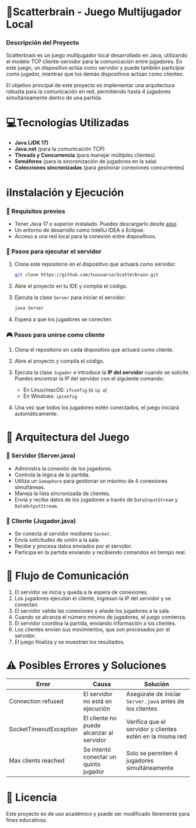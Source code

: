 # **📱Scatterbrain - Juego Multijugador Local**

### Descripción del Proyecto

Scatterbrain es un juego multijugador local desarrollado en Java, utilizando el modelo TCP cliente-servidor para la comunicación entre jugadores. En este juego, un dispositivo actúa como servidor y puede también participar como jugador, mientras que los demás dispositivos actúan como clientes.

El objetivo principal de este proyecto es implementar una arquitectura robusta para la comunicación en red, permitiendo hasta 4 jugadores simultáneamente dentro de una partida.

# **💻Tecnologías Utilizadas**

- **Java (JDK 17)**
- **Java.net** (para la comunicación TCP)
- **Threads y Concurrencia** (para manejar múltiples clientes)
- **Semáforos** (para la sincronización de jugadores en la sala)
- **Colecciones sincronizadas** (para gestionar conexiones concurrentes)

# **ℹ️Instalación y Ejecución**

### 📌 Requisitos previos

- Tener Java 17 o superior instalado. Puedes descargarlo desde [aquí](https://adoptopenjdk.net/).
- Un entorno de desarrollo como IntelliJ IDEA o Eclipse.
- Acceso a una red local para la conexión entre dispositivos.

### 🚀 Pasos para ejecutar el servidor

1. Clona este repositorio en el dispositivo que actuará como servidor:

    ```bash
    git clone https://github.com/tuusuario/Scatterbrain.git
    ```

2. Abre el proyecto en tu IDE y compila el código.

3. Ejecuta la clase `Server` para iniciar el servidor:

    ```bash
    java Server
    ```

4. Espera a que los jugadores se conecten.

### 🎮 Pasos para unirse como cliente

1. Clona el repositorio en cada dispositivo que actuará como cliente.

2. Abre el proyecto y compila el código.

3. Ejecuta la clase `Jugador` e introduce la **IP del servidor** cuando se solicite. Puedes encontrar la IP del servidor con el siguiente comando:

    - En Linux/macOS: `ifconfig` (o `ip a`)
    - En Windows: `ipconfig`

4. Una vez que todos los jugadores estén conectados, el juego iniciará automáticamente.

# 📡 Arquitectura del Juego

### 🔹 Servidor (Server.java)

- Administra la conexión de los jugadores.
- Controla la lógica de la partida.
- Utiliza un `Semaphore` para gestionar un máximo de 4 conexiones simultáneas.
- Maneja la lista sincronizada de clientes.
- Envía y recibe datos de los jugadores a través de `DataInputStream` y `DataOutputStream`.

### 🔹 Cliente (Jugador.java)

- Se conecta al servidor mediante `Socket`.
- Envía solicitudes de unión a la sala.
- Recibe y procesa datos enviados por el servidor.
- Participa en la partida enviando y recibiendo comandos en tiempo real.

# **🎯 Flujo de Comunicación**

1. El servidor se inicia y queda a la espera de conexiones.
2. Los jugadores ejecutan el cliente, ingresan la IP del servidor y se conectan.
3. El servidor valida las conexiones y añade los jugadores a la sala.
4. Cuando se alcanza el número mínimo de jugadores, el juego comienza.
5. El servidor coordina la partida, enviando información a los clientes.
6. Los clientes envían sus movimientos, que son procesados por el servidor.
7. El juego finaliza y se muestran los resultados.

# **⚠️ Posibles Errores y Soluciones**

| Error              | Causa                                      | Solución                                         |
|--------------------|--------------------------------------------|--------------------------------------------------|
| Connection refused  | El servidor no está en ejecución           | Asegúrate de iniciar `Server.java` antes de los clientes |
| SocketTimeoutException | El cliente no puede alcanzar al servidor  | Verifica que el servidor y clientes estén en la misma red |
| Max clients reached | Se intentó conectar un quinto jugador     | Solo se permiten 4 jugadores simultáneamente     |

# **📜 Licencia**

Este proyecto es de uso académico y puede ser modificado libremente para fines educativos.

